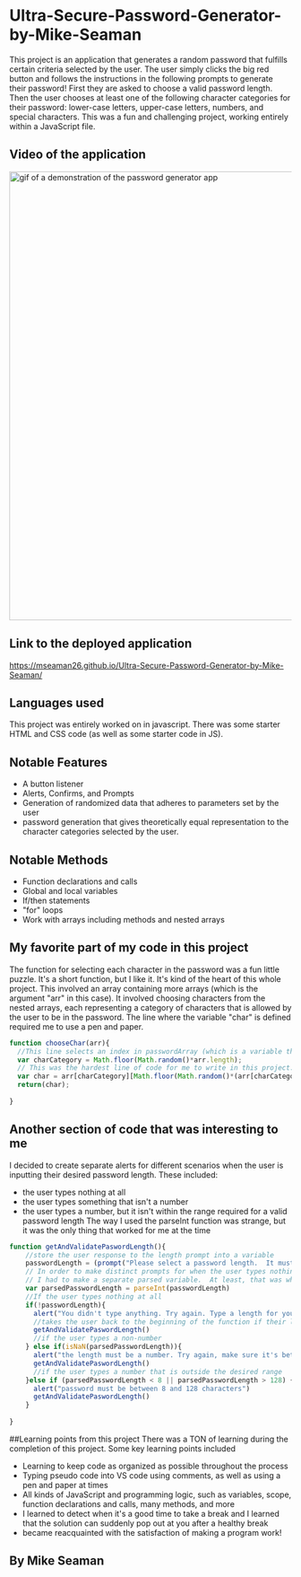 
# Ultra-Secure-Password-Generator-by-Mike-Seaman

This project is an application that generates a random password that fulfills certain criteria selected by the user.  The user simply clicks the big red button and follows the instructions in the following prompts to generate their password!  First they are asked to choose a valid password length.  Then the user chooses at least one of the following character categories for their password: lower-case letters, upper-case letters, numbers, and special characters. This was a fun and challenging project, working entirely within a JavaScript file.  

## Video of the application
<img src="./assets/PW_Gen.gif" width=800px alt="gif of a demonstration of the password generator app">

## Link to the deployed application
https://mseaman26.github.io/Ultra-Secure-Password-Generator-by-Mike-Seaman/

## Languages used
This project was entirely worked on in javascript.  There was some starter HTML and CSS code (as well as some starter code in JS). 

## Notable Features
- A button listener
- Alerts, Confirms, and Prompts
- Generation of randomized data that adheres to parameters set by the user
- password generation that gives theoretically equal representation to the character categories selected by the user.

## Notable Methods
- Function declarations and calls
- Global and local variables
- If/then statements
- "for" loops
- Work with arrays including methods and nested arrays

## My favorite part of my code in this project
The function for selecting each character in the password was a fun little puzzle.  It's a short function, but I like it. It's kind of the heart of this whole project. This involved an array containing more arrays (which is the argument "arr" in this case). It involved choosing characters from the nested arrays, each representing a category of characters that is allowed by the user to be in the password.  The line where the variable "char" is defined required me to use a pen and paper.
```Javascript
function chooseChar(arr){
  //This line selects an index in passwordArray (which is a variable that exists in the generatePassword function), which will refer to another array nested inside.  These nested arrays represent character categories. A random category is selected by generating a random number that corresponds to the indexes of passwordArray
  var charCategory = Math.floor(Math.random()*arr.length);
  // This was the hardest line of code for me to write in this project.  It takes the selected category number and uses it as an index in passwordArray.  Then another random number is generated to select a character within that nested array
  var char = arr[charCategory][Math.floor(Math.random()*(arr[charCategory].length))];
  return(char);
  
}
```
## Another section of code that was interesting to me
I decided to create separate alerts for different scenarios when the user is inputting their desired password length.  These included: 
- the user types nothing at all
- the user types something that isn't a number
- the user types a number, but it isn't within the range required for a valid password length
The way I used the parseInt function was strange, but it was the only thing that worked for me at the time
```JavaScript
function getAndValidatePaswordLength(){ 
    //store the user response to the length prompt into a variable
    passwordLength = (prompt("Please select a password length.  It must be between 8 and 128 characters long")) 
    // In order to make distinct prompts for when the user types nothing and for when the user types a non-number, 
    // I had to make a separate parsed variable.  At least, that was what worked for me
    var parsedPasswordLength = parseInt(passwordLength)
    //If the user types nothing at all
    if(!passwordLength){
      alert("You didn't type anything. Try again. Type a length for your password that is between 8 and 128")
      //takes the user back to the beginning of the function if their length choice is invalid
      getAndValidatePaswordLength()
      //if the user types a non-number
    } else if(isNaN(parsedPasswordLength)){
      alert("the length must be a number. Try again, make sure it's between 8 and 128")
      getAndValidatePaswordLength()
      //if the user types a number that is outside the desired range
    }else if (parsedPasswordLength < 8 || parsedPasswordLength > 128) {
      alert("password must be between 8 and 128 characters")
      getAndValidatePaswordLength()
    }
  
}
```

##Learning points from this project
There was a TON of learning during the completion of this project.  Some key learning points included
- Learning to keep code as organized as possible throughout the process
- Typing pseudo code into VS code using comments, as well as using a pen and paper at times
- All kinds of JavaScript and programming logic, such as variables, scope, function declarations and calls, many methods, and more
- I learned to detect when it's a good time to take a break and I learned that the solution can suddenly pop out at you after a healthy break
- became reacquainted with the satisfaction of making a program work!

## By Mike Seaman

